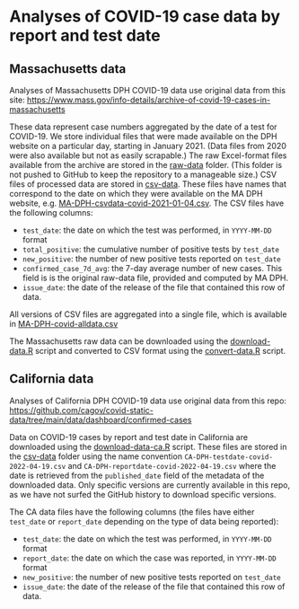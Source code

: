 # Analyses of COVID-19 case data by report and test date


## Massachusetts data
Analyses of Massachusetts DPH COVID-19 data use original data from this site: https://www.mass.gov/info-details/archive-of-covid-19-cases-in-massachusetts

These data represent case numbers aggregated by the date of a test for COVID-19. We store individual files that were made available on the DPH website on a particular day, starting in January 2021. (Data files from 2020 were also available but not as easily scrapable.) The raw Excel-format files available from the archive are stored in the [raw-data](raw-data/) folder. (This folder is not pushed to GitHub to keep the repository to a manageable size.) CSV files of processed data are stored in [csv-data](csv-data/). These files have names that correspond to the date on which they were available on the MA DPH website, e.g. [MA-DPH-csvdata-covid-2021-01-04.csv](csv-data/MA-DPH-csvdata-covid-2021-01-04.csv). The CSV files have the following columns:

 - `test_date`: the date on which the test was performed, in `YYYY-MM-DD` format
 - `total_positive`: the cumulative number of positive tests by `test_date`
 - `new_positive`: the number of new positive tests reported on `test_date`
 - `confirmed_case_7d_avg`: the 7-day average number of new cases. This field is is the original raw-data file, provided and computed by MA DPH.
 - `issue_date`: the date of the release of the file that contained this row of data.
 
All versions of CSV files are aggregated into a single file, which is available in [MA-DPH-covid-alldata.csv](csv-data/MA-DPH-covid-alldata.csv)

The Massachusetts raw data can be downloaded using the [download-data.R](code/download-data.R) script and converted to CSV format using the [convert-data.R](code/convert-data.R) script.
 
## California data
Analyses of California DPH COVID-19 data use original data from this repo: https://github.com/cagov/covid-static-data/tree/main/data/dashboard/confirmed-cases

Data on COVID-19 cases by report and test date in California are downloaded using the [download-data-ca.R](code/download-data-ca.R) script. These files are stored in the [csv-data](csv-data/) folder using the name convention `CA-DPH-testdate-covid-2022-04-19.csv` and `CA-DPH-reportdate-covid-2022-04-19.csv` where the date is retrieved from the `published_date` field of the metadata of the downloaded data. Only specific versions are currently available in this repo, as we have not surfed the GitHub history to download specific versions.

The CA data files have the following columns (the files have either `test_date` or `report_date` depending on the type of data being reported):
 - `test_date`: the date on which the test was performed, in `YYYY-MM-DD` format
 - `report_date`: the date on which the case was reported, in `YYYY-MM-DD` format
 - `new_positive`: the number of new positive tests reported on `test_date`
 - `issue_date`: the date of the release of the file that contained this row of data.
